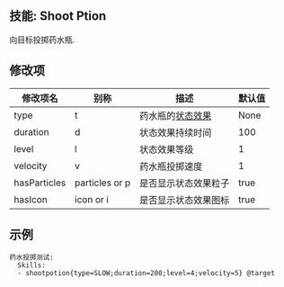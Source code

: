 技能: Shoot Ption
--------------------------

向目标投掷药水瓶.

修改项
----------

| 修改项名 | 别称    | 描述                                                                                                    | 默认值 |
|-----------|------------|----------------------------------------------------------------------------------------------------------------|---------------|
| type         | t              | 药水瓶的[状态效果](/物品/状态效果) | None    |
| duration     | d              | 状态效果持续时间                            | 100     |
| level        | l              | 状态效果等级                                  | 1       |
| velocity     | v              | 药水瓶投掷速度                               | 1       |
| hasParticles | particles or p | 是否显示状态效果粒子         | true    |
| hasIcon      | icon or i      | 是否显示状态效果图标              | true    |

示例
--------

    药水投掷测试:
      Skills:
      - shootpotion{type=SLOW;duration=200;level=4;velocity=5} @target